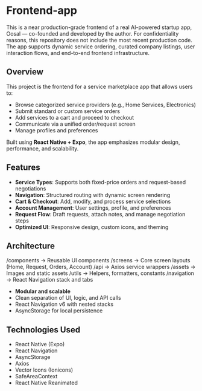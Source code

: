 # Frontend-app

This is a near production-grade frontend of a real AI-powered startup app, Oosal — co-founded and developed by the author. For confidentiality reasons, this repository does not include the most recent production code. The app supports dynamic service ordering, curated company listings, user interaction flows, and end-to-end frontend infrastructure.

## Overview

This project is the frontend for a service marketplace app that allows users to:
- Browse categorized service providers (e.g., Home Services, Electronics)
- Submit standard or custom service orders
- Add services to a cart and proceed to checkout
- Communicate via a unified order/request screen
- Manage profiles and preferences

Built using **React Native + Expo**, the app emphasizes modular design, performance, and scalability.

## Features

- **Service Types**: Supports both fixed-price orders and request-based negotiations
- **Navigation**: Structured routing with dynamic screen rendering
- **Cart & Checkout**: Add, modify, and process service selections
- **Account Management**: User settings, profile, and preferences
- **Request Flow**: Draft requests, attach notes, and manage negotiation steps
- **Optimized UI**: Responsive design, custom icons, and theming

## Architecture

/components → Reusable UI components
/screens → Core screen layouts (Home, Request, Orders, Account)
/api → Axios service wrappers
/assets → Images and static assets
/utils → Helpers, formatters, constants
/navigation → React Navigation stack and tabs


- **Modular and scalable**
- Clean separation of UI, logic, and API calls
- React Navigation v6 with nested stacks
- AsyncStorage for local persistence

## Technologies Used

- React Native (Expo)
- React Navigation
- AsyncStorage
- Axios
- Vector Icons (Ionicons)
- SafeAreaContext
- React Native Reanimated
